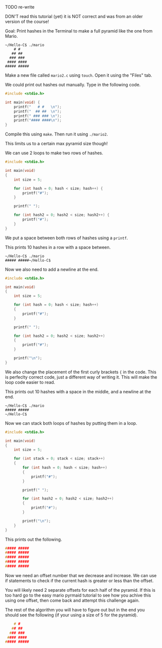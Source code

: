 

TODO re-write

DON'T read this tutorial (yet) it is NOT correct and was from an older version of the course!

Goal: Print hashes in the Terminal to make a full pyramid like the one from Mario.

```
~/Hello-C$ ./mario
    # #
   ## ##
  ### ###
 #### ####
##### #####
```

Make a new file called `mario2.c` using `touch`. Open it using the "Files" tab.

We could print out hashes out manually. Type in the following code.

```c
#include <stdio.h>

int main(void) {
	printf("   # #   \n");
	printf("  ## ##  \n");
	printf(" ### ### \n");
	printf("#### ####\n");
}
```

Compile this using `make`. Then run it using `./mario2`.

This limits us to a certain max pyramid size though!

We can use 2 loops to make two rows of hashes.

```c
#include <stdio.h>

int main(void)
{
	int size = 5;

	for (int hash = 0; hash < size; hash++) {
        printf("#");
    }

	printf(" ");

	for (int hash2 = 0; hash2 < size; hash2++) {
        printf("#");
    }
}
```

We put a space between both rows of hashes using a `printf`.

This prints 10 hashes in a row with a space between.

```
~/Hello-C$ ./mario
##### #####~/Hello-C$
```

Now we also need to add a newline at the end.

```c
#include <stdio.h>

int main(void)
{
	int size = 5;

	for (int hash = 0; hash < size; hash++)
    {
        printf("#");
    }

	printf(" ");

	for (int hash2 = 0; hash2 < size; hash2++)
    {
        printf("#");
    }

	printf("\n");
}
```

We also change the placement of the first curly brackets `{` in the code. This is perfeclty correct code, just a different way of writing it. This will make the loop code easier to read.

This prints out 10 hashes with a space in the middle, and a newline at the end.

```
~/Hello-C$ ./mario
##### #####
~/Hello-C$ 
```

Now we can stack both loops of hashes by putting them in a loop.

```c
#include <stdio.h>

int main(void)
{
	int size = 5;

	for (int stack = 0; stack < size; stack++)
	{
		for (int hash = 0; hash < size; hash++)
		{
			printf("#");
		}

		printf(" ");

		for (int hash2 = 0; hash2 < size; hash2++)
		{
			printf("#");
		}

		printf("\n");
	}
}
```

This prints out the following.

```c
##### #####
##### #####
##### #####
##### #####
##### #####
```

Now we need an offset number that we decrease and increase. We can use if statements to check if the current hash is greater or less than the offset. 

You will likely need 2 separate offsets for each half of the pyramid. If this is too hard go to the easy mario pyrmaid tutorial to see how you achive this using one offset, then come back and attempt this challenge again.

The rest of the algorithm you will have to figure out but in the end you should see the following (if your using a size of 5 for the pyramid).

```c
    # #    
   ## ##
  ### ###
 #### ####
##### #####
```